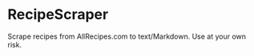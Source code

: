 RecipeScraper
=============

Scrape recipes from AllRecipes.com to text/Markdown. Use at your own risk.
